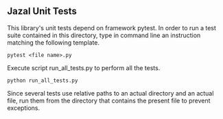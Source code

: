 ## Jazal Unit Tests

This library's unit tests depend on framework pytest. In order to run a test
suite contained in this directory, type in command line an instruction matching
the following template.

```
pytest <file name>.py
```

Execute script run_all_tests.py to perform all the tests.

```
python run_all_tests.py
```

Since several tests use relative paths to an actual directory and an actual
file, run them from the directory that contains the present file to prevent
exceptions.

